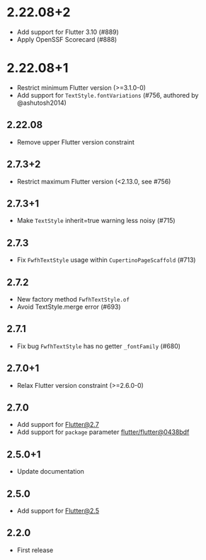 # 2.22.08+2

- Add support for Flutter 3.10 (#889)
- Apply OpenSSF Scorecard (#888)

# 2.22.08+1

- Restrict minimum Flutter version (>=3.1.0-0)
- Add support for `TextStyle.fontVariations` (#756, authored by @ashutosh2014)

## 2.22.08

- Remove upper Flutter version constraint

## 2.7.3+2

- Restrict maximum Flutter version (<2.13.0, see #756)

## 2.7.3+1

- Make `TextStyle` inherit=true warning less noisy (#715)

## 2.7.3

- Fix `FwfhTextStyle` usage within `CupertinoPageScaffold` (#713)

## 2.7.2

- New factory method `FwfhTextStyle.of`
- Avoid TextStyle.merge error (#693)

## 2.7.1

- Fix bug `FwfhTextStyle` has no getter `_fontFamily` (#680)

## 2.7.0+1

- Relax Flutter version constraint (>=2.6.0-0)

## 2.7.0

- Add support for Flutter@2.7
- Add support for `package` parameter [flutter/flutter@0438bdf](https://github.com/flutter/flutter/commit/0438bdfe126b7e890064e0b81a22ade4bbecc8bf)

## 2.5.0+1

- Update documentation

## 2.5.0

- Add support for Flutter@2.5

## 2.2.0

- First release
